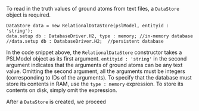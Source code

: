 To read in the truth values of ground atoms from text files, a `DataStore` object is required. 

`DataStore data = new RelationalDataStore(pslModel, entityid : 'string');`<br/>
`data.setup db : DatabaseDriver.H2, type : memory; //in-memory database` <br/>
`//data.setup db : DatabaseDriver.H2;  //persistent database`<br/>

In the code snippet above, the `RelationalDataStore` constructor takes a PSLModel object as its first argument. `entityid : 'string'` in the second argument indicates that the arguments of ground atoms can be any text value. Omitting the second argument, all the arguments must be integers (corresponding to IDs of the arguments). To specify that the database must store its contents in RAM, use the `type : memory` expression. To store its contents on disk, simply omit the expression. 

After a `DataStore` is created, we proceed